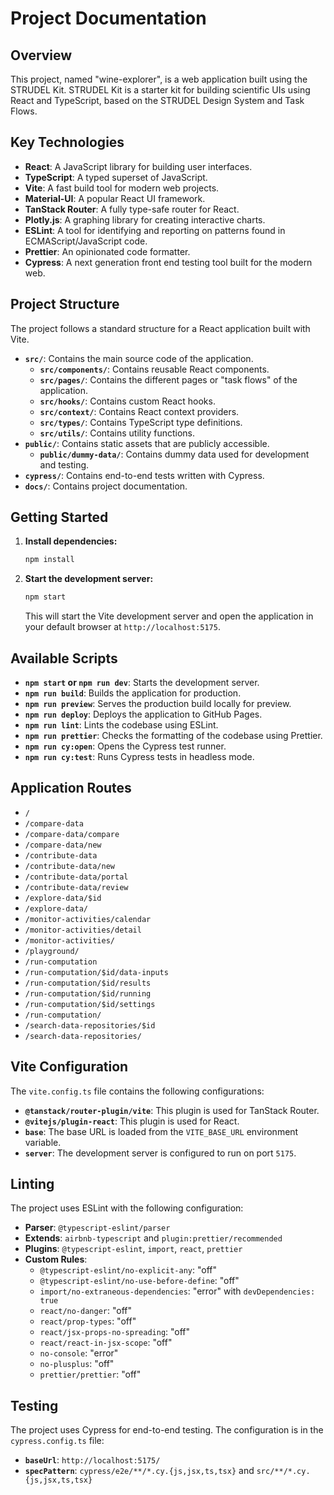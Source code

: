 # Project Documentation

## Overview

This project, named "wine-explorer", is a web application built using the STRUDEL Kit. STRUDEL Kit is a starter kit for building scientific UIs using React and TypeScript, based on the STRUDEL Design System and Task Flows.

## Key Technologies

- **React**: A JavaScript library for building user interfaces.
- **TypeScript**: A typed superset of JavaScript.
- **Vite**: A fast build tool for modern web projects.
- **Material-UI**: A popular React UI framework.
- **TanStack Router**: A fully type-safe router for React.
- **Plotly.js**: A graphing library for creating interactive charts.
- **ESLint**: A tool for identifying and reporting on patterns found in ECMAScript/JavaScript code.
- **Prettier**: An opinionated code formatter.
- **Cypress**: A next generation front end testing tool built for the modern web.

## Project Structure

The project follows a standard structure for a React application built with Vite.

- **`src/`**: Contains the main source code of the application.
  - **`src/components/`**: Contains reusable React components.
  - **`src/pages/`**: Contains the different pages or "task flows" of the application.
  - **`src/hooks/`**: Contains custom React hooks.
  - **`src/context/`**: Contains React context providers.
  - **`src/types/`**: Contains TypeScript type definitions.
  - **`src/utils/`**: Contains utility functions.
- **`public/`**: Contains static assets that are publicly accessible.
  - **`public/dummy-data/`**: Contains dummy data used for development and testing.
- **`cypress/`**: Contains end-to-end tests written with Cypress.
- **`docs/`**: Contains project documentation.

## Getting Started

1.  **Install dependencies:**
    ```bash
    npm install
    ```
2.  **Start the development server:**
    ```bash
    npm start
    ```
    This will start the Vite development server and open the application in your default browser at `http://localhost:5175`.

## Available Scripts

- **`npm start` or `npm run dev`**: Starts the development server.
- **`npm run build`**: Builds the application for production.
- **`npm run preview`**: Serves the production build locally for preview.
- **`npm run deploy`**: Deploys the application to GitHub Pages.
- **`npm run lint`**: Lints the codebase using ESLint.
- **`npm run prettier`**: Checks the formatting of the codebase using Prettier.
- **`npm run cy:open`**: Opens the Cypress test runner.
- **`npm run cy:test`**: Runs Cypress tests in headless mode.

## Application Routes

- `/`
- `/compare-data`
- `/compare-data/compare`
- `/compare-data/new`
- `/contribute-data`
- `/contribute-data/new`
- `/contribute-data/portal`
- `/contribute-data/review`
- `/explore-data/$id`
- `/explore-data/`
- `/monitor-activities/calendar`
- `/monitor-activities/detail`
- `/monitor-activities/`
- `/playground/`
- `/run-computation`
- `/run-computation/$id/data-inputs`
- `/run-computation/$id/results`
- `/run-computation/$id/running`
- `/run-computation/$id/settings`
- `/run-computation/`
- `/search-data-repositories/$id`
- `/search-data-repositories/`

## Vite Configuration

The `vite.config.ts` file contains the following configurations:

- **`@tanstack/router-plugin/vite`**: This plugin is used for TanStack Router.
- **`@vitejs/plugin-react`**: This plugin is used for React.
- **`base`**: The base URL is loaded from the `VITE_BASE_URL` environment variable.
- **`server`**: The development server is configured to run on port `5175`.

## Linting

The project uses ESLint with the following configuration:

- **Parser**: `@typescript-eslint/parser`
- **Extends**: `airbnb-typescript` and `plugin:prettier/recommended`
- **Plugins**: `@typescript-eslint`, `import`, `react`, `prettier`
- **Custom Rules**:
    - `@typescript-eslint/no-explicit-any`: "off"
    - `@typescript-eslint/no-use-before-define`: "off"
    - `import/no-extraneous-dependencies`: "error" with `devDependencies: true`
    - `react/no-danger`: "off"
    - `react/prop-types`: "off"
    - `react/jsx-props-no-spreading`: "off"
    - `react/react-in-jsx-scope`: "off"
    - `no-console`: "error"
    - `no-plusplus`: "off"
    - `prettier/prettier`: "off"

## Testing

The project uses Cypress for end-to-end testing. The configuration is in the `cypress.config.ts` file:

- **`baseUrl`**: `http://localhost:5175/`
- **`specPattern`**: `cypress/e2e/**/*.cy.{js,jsx,ts,tsx}` and `src/**/*.cy.{js,jsx,ts,tsx}`
